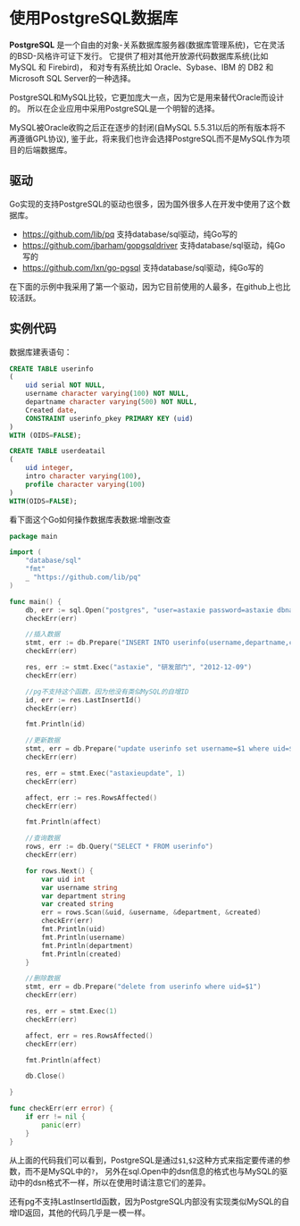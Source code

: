 # 使用PostgreSQL数据库
**PostgreSQL** 是一个自由的对象-关系数据库服务器(数据库管理系统)，它在灵活的BSD-风格许可证下发行。
它提供了相对其他开放源代码数据库系统(比如 MySQL 和 Firebird)，
和对专有系统比如 Oracle、Sybase、IBM 的 DB2 和 Microsoft SQL Server的一种选择。

PostgreSQL和MySQL比较，它更加庞大一点，因为它是用来替代Oracle而设计的。
所以在企业应用中采用PostgreSQL是一个明智的选择。

MySQL被Oracle收购之后正在逐步的封闭(自MySQL 5.5.31以后的所有版本将不再遵循GPL协议), 
鉴于此，将来我们也许会选择PostgreSQL而不是MySQL作为项目的后端数据库。

## 驱动
Go实现的支持PostgreSQL的驱动也很多，因为国外很多人在开发中使用了这个数据库。

- https://github.com/lib/pq 支持database/sql驱动，纯Go写的
- https://github.com/jbarham/gopgsqldriver 支持database/sql驱动，纯Go写的
- https://github.com/lxn/go-pgsql 支持database/sql驱动，纯Go写的

在下面的示例中我采用了第一个驱动，因为它目前使用的人最多，在github上也比较活跃。

## 实例代码
数据库建表语句：
```sql
CREATE TABLE userinfo
(
	uid serial NOT NULL,
	username character varying(100) NOT NULL,
	departname character varying(500) NOT NULL,
	Created date,
	CONSTRAINT userinfo_pkey PRIMARY KEY (uid)
)
WITH (OIDS=FALSE);

CREATE TABLE userdeatail
(
	uid integer,
	intro character varying(100),
	profile character varying(100)
)
WITH(OIDS=FALSE);
```

看下面这个Go如何操作数据库表数据:增删改查
```go
package main

import (
	"database/sql"
	"fmt"
	_ "https://github.com/lib/pq"
)

func main() {
	db, err := sql.Open("postgres", "user=astaxie password=astaxie dbname=test sslmode=disable")
	checkErr(err)

	//插入数据
	stmt, err := db.Prepare("INSERT INTO userinfo(username,departname,created) VALUES($1,$2,$3) RETURNING uid")
	checkErr(err)

	res, err := stmt.Exec("astaxie", "研发部门", "2012-12-09")
	checkErr(err)

	//pg不支持这个函数，因为他没有类似MySQL的自增ID
	id, err := res.LastInsertId()
	checkErr(err)

	fmt.Println(id)

	//更新数据
	stmt, err = db.Prepare("update userinfo set username=$1 where uid=$2")
	checkErr(err)

	res, err = stmt.Exec("astaxieupdate", 1)
	checkErr(err)

	affect, err := res.RowsAffected()
	checkErr(err)

	fmt.Println(affect)

	//查询数据
	rows, err := db.Query("SELECT * FROM userinfo")
	checkErr(err)

	for rows.Next() {
		var uid int
		var username string
		var department string
		var created string
		err = rows.Scan(&uid, &username, &department, &created)
		checkErr(err)
		fmt.Println(uid)
		fmt.Println(username)
		fmt.Println(department)
		fmt.Println(created)
	}

	//删除数据
	stmt, err = db.Prepare("delete from userinfo where uid=$1")
	checkErr(err)

	res, err = stmt.Exec(1)
	checkErr(err)

	affect, err = res.RowsAffected()
	checkErr(err)

	fmt.Println(affect)

	db.Close()

}

func checkErr(err error) {
	if err != nil {
		panic(err)
	}
}
```

从上面的代码我们可以看到，PostgreSQL是通过`$1`,`$2`这种方式来指定要传递的参数，而不是MySQL中的`?`，
另外在sql.Open中的dsn信息的格式也与MySQL的驱动中的dsn格式不一样，所以在使用时请注意它们的差异。

还有pg不支持LastInsertId函数，因为PostgreSQL内部没有实现类似MySQL的自增ID返回，其他的代码几乎是一模一样。

